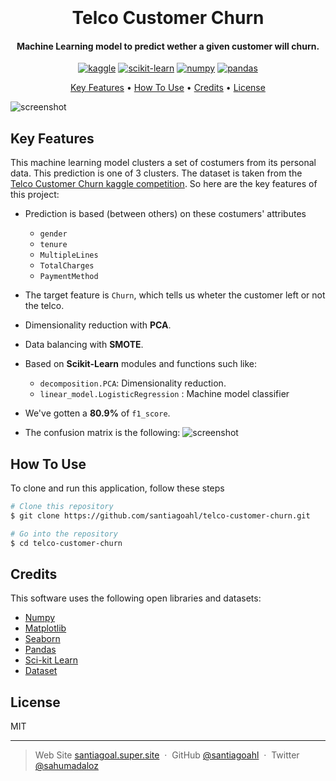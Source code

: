 <h1 align="center">
  <br>

  <br>
Telco Customer Churn
  <br>
</h1>

<h4 align="center">Machine Learning model to predict wether a given customer will churn. 
</h4>

<p align="center">
  <a href='https://www.kaggle.com/' target="_blank"><img alt='kaggle' src='https://img.shields.io/badge/Kaggle-100000?style=for-the-badge&logo=kaggle&logoColor=37BAE8&labelColor=BEFDFF&color=37BAE8'/></a> <a href='https://github.com/shivamkapasia0' target="_blank"><img alt='scikit-learn' src='https://img.shields.io/badge/scikit-learn-100000?style=for-the-badge&logo=scikit-learn&logoColor=FFFFFF&labelColor=FF6A00&color=1882EA'/></a> <a href='https://numpy.org/' target="_blank"><img alt='numpy' src='https://img.shields.io/badge/Numpy-100000?style=for-the-badge&logo=numpy&logoColor=0250BD&labelColor=8BBFEA&color=B1DCFF'/></a>  <a href='https://pandas.pydata.org/' target="_blank"><img alt='pandas' src='https://img.shields.io/badge/pandas-100000?style=for-the-badge&logo=pandas&logoColor=2D0090&labelColor=9D7BEA&color=D2C0FA'/></a>
</p>

<p align="center">
  <a href="#key-features">Key Features</a> •
  <a href="#how-to-use">How To Use</a> •
  <a href="#credits">Credits</a> •
  <a href="#license">License</a> 
</p>

![screenshot](https://miro.medium.com/max/1104/0*6hXwLKd67L__lTsg.png)

## Key Features

This machine learning model clusters a set of costumers from its personal data. This prediction is one of 3 clusters. The dataset is taken from the [Telco Customer Churn kaggle competition](https://www.kaggle.com/datasets/blastchar/telco-customer-churn). So here are the key features of this project:

* Prediction is based (between others) on these costumers' attributes

	* `gender`
	* `tenure`
	* `MultipleLines`
	* `TotalCharges`
	* `PaymentMethod`

* The target feature is `Churn`, which tells us wheter the customer left or not the telco.

* Dimensionality reduction with **PCA**.
* Data balancing with **SMOTE**.
* Based on **Scikit-Learn** modules and functions such like:
  - `decomposition.PCA`: Dimensionality reduction.
  -  `linear_model.LogisticRegression` : Machine model classifier

* We've gotten a **80.9%** of `f1_score`.
* The confusion matrix is the following:
![screenshot](https://winter-anchovy-50e.notion.site/image/https%3A%2F%2Fs3-us-west-2.amazonaws.com%2Fsecure.notion-static.com%2F434aac0d-d773-436f-a3ea-8e7f2f577be4%2FUntitled.png?id=afd281e0-70cb-4bbc-a249-151e50e4f77b&table=block&spaceId=12eea25e-0790-4a8f-aa1c-b60f93c02da2&width=640&userId=&cache=v2)
## How To Use

To clone and run this application, follow these steps

```bash
# Clone this repository
$ git clone https://github.com/santiagoahl/telco-customer-churn.git

# Go into the repository
$ cd telco-customer-churn

```

## Credits
This software uses the following open libraries and datasets:


- [Numpy](http://electron.atom.io/)
- [Matplotlib](https://nodejs.org/)
- [Seaborn](https://github.com/chjj/marked)
- [Pandas](http://showdownjs.github.io/showdown/)
- [Sci-kit Learn](http://codemirror.net/)
- [Dataset](https://www.kaggle.com/datasets/blastchar/telco-customer-churn/download?datasetVersionNumber=1)


## License

MIT

---

> Web Site [santiagoal.super.site](https://santiagoal.super.site/) &nbsp;&middot;&nbsp;
> GitHub [@santiagoahl](https://github.com/santiagoahl) &nbsp;&middot;&nbsp;
> Twitter [@sahumadaloz](https://twitter.com/sahumadaloz)
